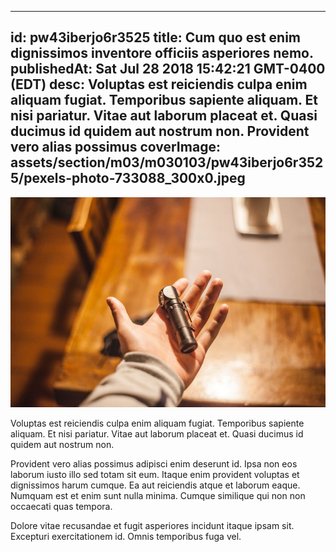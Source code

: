 
---
id: pw43iberjo6r3525
title: Cum quo est enim dignissimos inventore officiis asperiores nemo.
publishedAt: Sat Jul 28 2018 15:42:21 GMT-0400 (EDT)
desc: Voluptas est reiciendis culpa enim aliquam fugiat. Temporibus sapiente aliquam. Et nisi pariatur. Vitae aut laborum placeat et. Quasi ducimus id quidem aut nostrum non. Provident vero alias possimus
coverImage: assets/section/m03/m030103/pw43iberjo6r3525/pexels-photo-733088_300x0.jpeg
---

![image from pexels.com](assets/section/m03/m030103/pw43iberjo6r3525/pexels-photo-733088.jpeg)

Voluptas est reiciendis culpa enim aliquam fugiat. Temporibus sapiente aliquam. Et nisi pariatur. Vitae aut laborum placeat et. Quasi ducimus id quidem aut nostrum non.
 
Provident vero alias possimus adipisci enim deserunt id. Ipsa non eos laborum iusto illo sed totam sit eum. Itaque enim provident voluptas et dignissimos harum cumque. Ea aut reiciendis atque et laborum eaque. Numquam est et enim sunt nulla minima. Cumque similique qui non non occaecati quas tempora.
 
Dolore vitae recusandae et fugit asperiores incidunt itaque ipsam sit. Excepturi exercitationem id. Omnis temporibus fuga vel.

